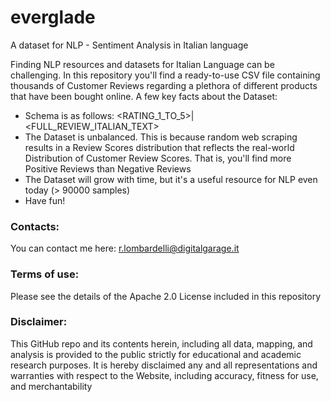 # everglade
A dataset for NLP - Sentiment Analysis in Italian language

Finding NLP resources and datasets for Italian Language can be challenging. In this repository you'll find a ready-to-use CSV file containing thousands of Customer Reviews regarding a plethora of different products that have been bought online. A few key facts about the Dataset:

- Schema is as follows: <RATING_1_TO_5>|<FULL_REVIEW_ITALIAN_TEXT>
- The Dataset is unbalanced. This is because random web scraping results in a Review Scores distribution that reflects the real-world Distribution of Customer Review Scores. That is, you'll find more Positive Reviews than Negative Reviews
- The Dataset will grow with time, but it's a useful resource for NLP even today (> 90000 samples)
- Have fun!

### Contacts:
You can contact me here:
r.lombardelli@digitalgarage.it

### Terms of use:
Please see the details of the Apache 2.0 License included in this repository

### Disclaimer:
This GitHub repo and its contents herein, including all data, mapping, and analysis is provided to the public strictly for educational and academic research purposes. It is hereby disclaimed any and all representations and warranties with respect to the Website, including accuracy, fitness for use, and merchantability
